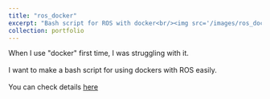 ```yaml
---
title: "ros_docker"
excerpt: "Bash script for ROS with docker<br/><img src='/images/ros_docker_help.png'>"
collection: portfolio
---
```


When I use "docker" first time, I was struggling with it.<br/>   
I want to make a bash script for using dockers with ROS easily.<br/>   
You can check details [here](https://github.com/mars-hss/ros_docker?tab=readme-ov-file#ros_docker)   
